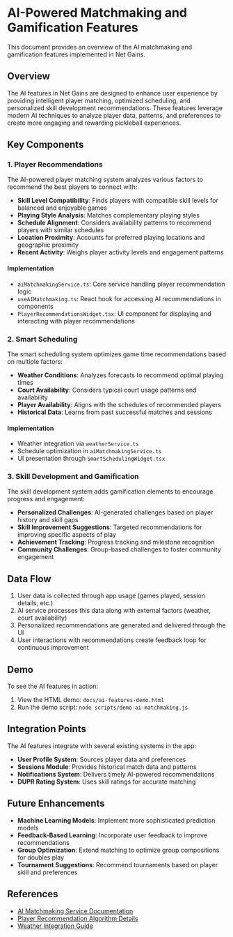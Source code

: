 # AI-Powered Matchmaking and Gamification Features

This document provides an overview of the AI matchmaking and gamification features implemented in Net Gains.

## Overview

The AI features in Net Gains are designed to enhance user experience by providing intelligent player matching, optimized scheduling, and personalized skill development recommendations. These features leverage modern AI techniques to analyze player data, patterns, and preferences to create more engaging and rewarding pickleball experiences.

## Key Components

### 1. Player Recommendations

The AI-powered player matching system analyzes various factors to recommend the best players to connect with:

- **Skill Level Compatibility**: Finds players with compatible skill levels for balanced and enjoyable games
- **Playing Style Analysis**: Matches complementary playing styles
- **Schedule Alignment**: Considers availability patterns to recommend players with similar schedules
- **Location Proximity**: Accounts for preferred playing locations and geographic proximity
- **Recent Activity**: Weighs player activity levels and engagement patterns

#### Implementation

- `aiMatchmakingService.ts`: Core service handling player recommendation logic
- `useAIMatchmaking.ts`: React hook for accessing AI recommendations in components
- `PlayerRecommendationsWidget.tsx`: UI component for displaying and interacting with player recommendations

### 2. Smart Scheduling

The smart scheduling system optimizes game time recommendations based on multiple factors:

- **Weather Conditions**: Analyzes forecasts to recommend optimal playing times
- **Court Availability**: Considers typical court usage patterns and availability
- **Player Availability**: Aligns with the schedules of recommended players
- **Historical Data**: Learns from past successful matches and sessions

#### Implementation

- Weather integration via `weatherService.ts`
- Schedule optimization in `aiMatchmakingService.ts`
- UI presentation through `SmartSchedulingWidget.tsx`

### 3. Skill Development and Gamification

The skill development system adds gamification elements to encourage progress and engagement:

- **Personalized Challenges**: AI-generated challenges based on player history and skill gaps
- **Skill Improvement Suggestions**: Targeted recommendations for improving specific aspects of play
- **Achievement Tracking**: Progress tracking and milestone recognition
- **Community Challenges**: Group-based challenges to foster community engagement

## Data Flow

1. User data is collected through app usage (games played, session details, etc.)
2. AI service processes this data along with external factors (weather, court availability)
3. Personalized recommendations are generated and delivered through the UI
4. User interactions with recommendations create feedback loop for continuous improvement

## Demo

To see the AI features in action:

1. View the HTML demo: `docs/ai-features-demo.html`
2. Run the demo script: `node scripts/demo-ai-matchmaking.js`

## Integration Points

The AI features integrate with several existing systems in the app:

- **User Profile System**: Sources player data and preferences
- **Sessions Module**: Provides historical match data and patterns
- **Notifications System**: Delivers timely AI-powered recommendations
- **DUPR Rating System**: Uses skill ratings for accurate matching

## Future Enhancements

- **Machine Learning Models**: Implement more sophisticated prediction models
- **Feedback-Based Learning**: Incorporate user feedback to improve recommendations
- **Group Optimization**: Extend matching to optimize group compositions for doubles play
- **Tournament Suggestions**: Recommend tournaments based on player skill and preferences

## References

- [AI Matchmaking Service Documentation](./docs/AI_MATCHMAKING_SERVICE.md)
- [Player Recommendation Algorithm Details](./docs/PLAYER_RECOMMENDATION_ALGORITHM.md)
- [Weather Integration Guide](./docs/WEATHER_INTEGRATION.md)